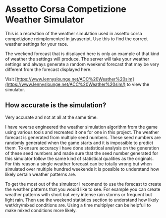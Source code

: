 # Assetto Corsa Competizione Weather Simulator

This is a recreation of the weather simulation used in assetto corsa competizione reimplemented in javascript.
Use this to find the correct weather settings for your race.

The weekend forecast that is displayed here is only an example of that kind of weather the settings will produce.
The server will take your weather settings and always generate a random weekend forecast that may be very different from the forecast displayed here.

Visit [https://www.lennyslounge.net/ACC%20Weather%20sim](https://www.lennyslounge.net/ACC%20Weather%20sim/) to view the simulator.


## How accurate is the simulation?
Very accurate and not at all at the same time.

I have reverse engineered the weather simulation algorithm from the game using various tools and recreated it one for one in this project.
The weather forecast is generated from multiple seed numbers. These seed numbers are randomly generated when the game starts and it is impossible to predict them.
To ensure accuracy i have done statistical analysis on the generation of these seed numbers and made sure that the seed number generated for this simulator follow the same kind of statistical qualities as the originals.
For this reason a single weather forecast can be totally wrong but when simulated over multiple hundred weekends it is possible to understand how likely certain weather patterns are.

To get the most out of the simulator i recomend to use the forecast to create the weather patterns that you would like to see.
For example you can create weather patterns with short but very intense rain storms or frequent but light rain.
Then use the weekend statistics section to understand how likely wet/dry/mixed conditions are.
Using a time multiplyer can be helpfull to make mixed conditions more likely.


